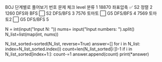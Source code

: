 BOJ 단계별로 풀어보기
번호	문제	체크	level	분류
1	18870 좌표압축	✅	S2	정렬
2	1260 DFS와 BFS	⬜	S2	DFS/BFS
3	7576 토마토	⬜	G5	DFS/BFS
4	7569 토마토2	⬜	G5	DFS/BFS
5				

N = int(input("Input N: "))
nums= input("Input numbers: ").split()
N_list=list(map(int, nums))

N_list_sorted=sorted(N_list, reverse=True)
answer=[]
for i in N_list:
  index=N_list_sorted.index(i)
  count=len(N_list_sorted[i:])-1
  if i in N_list_sorted[index+1:]:
    count-=1
  answer.append(count)
print(*answer)
